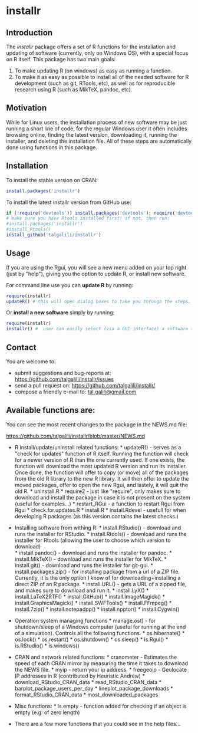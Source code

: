# installr

## Introduction

The *installr* package offers a set of R functions for the installation and updating of software (currently, only on Windows OS), with a special focus on R itself. This package has two main goals:

1. To make updating R (on windows) as easy as running a function.
2. To make it as easy as possible to install all of the needed software for R development (such as git, RTools, etc), as well as for reproducible research using R (such as MikTeX, pandoc, etc).

## Motivation


While for Linux users, the installation process of new software may be just running a short line of code, for the regular Windows user it often includes browsing online, finding the latest version, downloading it, running the installer, and deleting the installation file. All of these steps are automatically done using functions in this package.

## Installation

To install the stable version on CRAN:

```r
install.packages('installr')
```

To install the latest installr version from GitHub use:

```r
if (!require('devtools')) install.packages('devtools'); require('devtools')
# make sure you have Rtools installed first! if not, then run:
#install.packages('installr')
#install_Rtools()
install_github('talgalili/installr')
```

## Usage

If you are using the Rgui, you will see a new menu added on your top right (just by "help"), giving you the option to update R, or install new software.

For command line use you can **update R** by running:

```r
require(installr)
updateR() # this will open dialog boxes to take you through the steps.
```

Or **install a new software** simply by running:

```r
require(installr)
installr() #  user can easily select (via a GUI interface) a software to install.
```


## Contact

You are welcome to:

* submit suggestions and bug-reports at: <https://github.com/talgalili/installr/issues>
* send a pull request on: <https://github.com/talgalili/installr/>
* compose a friendly e-mail to: <tal.galili@gmail.com>


## Available functions are:

You can see the most recent changes to the package in the NEWS.md file:

https://github.com/talgalili/installr/blob/master/NEWS.md



* R install/update/uninstall related functions:
      * updateR() - serves as a "check for updates" function of R itself.  Running the function will check for a newer version of R than the one currently used.  If one exists, the function will download the most updated R version and run its installer.  Once done, the function will offer to copy (or move) all of the packages from the old R library to the new R library. It will then offer to update the moved packages, offer to open the new Rgui, and lastely, it will quit the old R.
      * uninstall.R
      * require2 - just like "require", only makes sure to download and install the package in case it is not present on the system (useful for examples...)
      * restart_RGui - a function to restart Rgui from Rgui
      * check.for.updates.R
      * install.R
      * install.Rdevel - usefull for when developing R packages (as this version contains the latest checks.)

* Installing software from withing R:
      * install.RStudio() - download and runs the installer for RStudio.
      * install.Rtools() - download and runs the installer for Rtools (allowing the user to choose which version to download)	
      * install.pandoc() - download and runs the installer for pandoc.
      * install.MikTeX() - download and runs the installer for MikTeX.
      * install.git() - download and runs the installer for git-gui.
      * install.packages.zip() - for installing package from a url of a ZIP file.  Currently, it is the only option I know of for downloading+installing a direct ZIP of an R package.
      * install.URL() - gets a URL of a zipped file, and makes sure to download and run it.
      * install.LyX()
      * install.LaTeX2RTF()
      * install.GitHub()
      * install.ImageMagick()
      * install.GraphicsMagick()
      * install.SWFTools()
      * install.FFmpeg()
      * install.7zip()
      * install.notepadpp()
      * install.npptor()
      * install.Cygwin()

* Operation system managing functions
      * manage.os() - for shutdown/sleep of a Windows computer (useful for running at the end of a simulation).  Controls all the following functions.
      * os.hibernate()
      * os.lock()
      * os.restart()
      * os.shutdown()
      * os.sleep()
      * is.Rgui()
      * is.RStudio()
      * is.windows()

* CRAN and network related functions:
      * cranometer - Estimates the speed of each CRAN mirror by measuring the time it takes to download the NEWS file.
      * myip - return your ip address.
      * freegeoip - Geolocate IP addresses in R (contributed by Heuristic Andrew)
      * download_RStudio_CRAN_data
      * read_RStudio_CRAN_data
      * barplot_package_users_per_day
      * lineplot_package_downloads
      * format_RStudio_CRAN_data
      * most_downloaded_packages

* Misc functions:
      * is.empty - function added for checking if an object is empty (e.g: of zero length)

* There are a few more functions that you could see in the help files...

